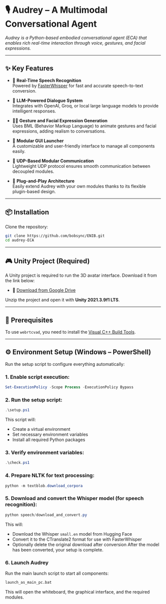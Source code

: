 # 🎙️ Audrey – A Multimodal Conversational Agent

_Audrey is a Python-based embodied conversational agent (ECA) that enables rich real-time interaction through voice, gestures, and facial expressions._

<!-- ![Audrey Demo](docs/demo.gif) <!-- Replace with actual image or gif of the interface -->

---

## ✨ Key Features

- 🎤 **Real-Time Speech Recognition**  
  Powered by [FasterWhisper](https://github.com/guillaumekln/faster-whisper) for fast and accurate speech-to-text conversion.

- 🤖 **LLM-Powered Dialogue System**  
  Integrates with OpenAI, Groq, or local large language models to provide intelligent responses.

- 🙋‍♀️ **Gesture and Facial Expression Generation**  
  Uses BML (Behavior Markup Language) to animate gestures and facial expressions, adding realism to conversations.

- 🧩 **Modular GUI Launcher**  
  A customizable and user-friendly interface to manage all components easily.

- 🔌 **UDP-Based Modular Communication**  
  Lightweight UDP protocol ensures smooth communication between decoupled modules.

- 🔧 **Plug-and-Play Architecture**  
  Easily extend Audrey with your own modules thanks to its flexible plugin-based design.

---

## 📦 Installation

Clone the repository:
```bash
git clone https://github.com/bobsync/ENIB.git
cd audrey-ECA
```

---

## 🎮 Unity Project (Required)

A Unity project is required to run the 3D avatar interface. Download it from the link below:

- 🔗 [Download from Google Drive](https://drive.google.com/uc?export=download&id=19jHt5FK66PhmNEqUYv8_euIYvddV4THG)

Unzip the project and open it with **Unity 2021.3.9f1 LTS**.

---

## 📌 Prerequisites

To use `webrtcvad`, you need to install the [Visual C++ Build Tools](https://visualstudio.microsoft.com/visual-cpp-build-tools/).

---

## ⚙️ Environment Setup (Windows – PowerShell)

Run the setup script to configure everything automatically:

### 1. Enable script execution:
```powershell
Set-ExecutionPolicy -Scope Process -ExecutionPolicy Bypass
```

### 2. Run the setup script:
```powershell
.\setup.ps1
```
This script will:
- Create a virtual environment  
- Set necessary environment variables  
- Install all required Python packages  

### 3. Verify environment variables:
```powershell
.\check.ps1
```

### 4. Prepare NLTK for text processing:
```powershell
python -m textblob.download_corpora
```

### 5. Download and convert the Whisper model (for speech recognition):
```powershell
python speech/download_and_convert.py
```
This will:
- Download the Whisper `small.en` model from Hugging Face  
- Convert it to the CTranslate2 format for use with FasterWhisper  
- Optionally delete the original download after conversion
After the model has been converted, your setup is complete.

### 6. Launch Audrey
Run the main launch script to start all components:
```cmd
launch_as_main_pc.bat
```
This will open the whiteboard, the graphical interface, and the required modules.
